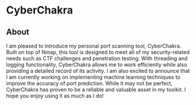 # CyberChakra
## About


I am pleased to introduce my personal port scanning tool, CyberChakra. Built on top of Nmap, this tool is designed to meet all of my security-related needs such as CTF challenges and penetration testing. With threading and logging functionality, CyberChakra allows me to work efficiently while also providing a detailed record of its activity. I am also excited to announce that I am currently working on implementing machine learning techniques to improve the accuracy of port prediction. While it may not be perfect, CyberChakra has proven to be a reliable and valuable asset in my toolkit. I hope you enjoy using it as much as I do!
